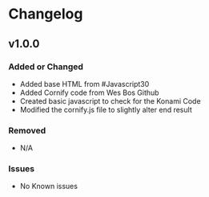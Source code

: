 # Changelog

## v1.0.0

### Added or Changed
- Added base HTML from #Javascript30
- Added Cornify code from Wes Bos Github
- Created basic javascript to check for the Konami Code
- Modified the cornify.js file to slightly alter end result


### Removed

- N/A

### Issues

- No Known issues